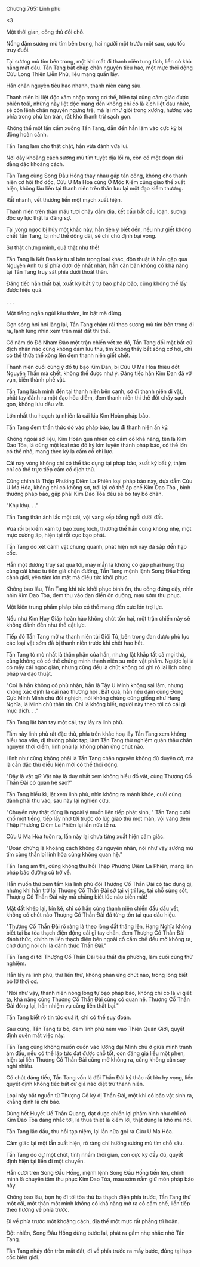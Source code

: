




Chương 765: Linh phù


<3

Một thời gian, công thủ đổi chỗ.

Nồng đậm sương mù tím bên trong, hai người một trước một sau, cực tốc truy đuổi.

Tại sương mù tím bên trong, một khi mất đi thanh niên tung tích, liền có khả năng mất dấu. Tần Tang bất chấp chân nguyên tiêu hao, một mực thôi động Cửu Long Thiên Liễn Phù, liều mạng quấn lấy.

Hắn chân nguyên tiêu hao nhanh, thanh niên càng sâu.

Thanh niên bị liệt độc xâm nhập trong cơ thể, hiện tại cũng cảm giác được phiền toái, những này liệt độc mang đến không chỉ có là kịch liệt đau nhức, sẽ còn lệnh chân nguyên ngưng trệ, mà lại như giòi trong xương, hướng vào phía trong phủ lan tràn, rất khó thanh trừ sạch gọn.

Không thể một lần cầm xuống Tần Tang, dẫn đến hắn lâm vào cực kỳ bị động hoàn cảnh.

Tần Tang làm cho thật chặt, hắn vừa đánh vừa lui.

Nơi đây khoảng cách sương mù tím tuyệt địa lối ra, còn có một đoạn dài dằng dặc khoảng cách.

Tần Tang cùng Song Đầu Hống thay nhau gấp tấn công, không cho thanh niên cơ hội thở dốc, Cửu U Ma Hỏa cùng Ô Mộc Kiếm cũng giao thế xuất hiện, không lâu liền tại thanh niên trên thân lưu lại một đạo kiếm thương.

Rất nhanh, vết thương liền một mạch xuất hiện.

Thanh niên trên thân máu tươi chảy đầm đìa, kết cấu bắt đầu loạn, sương độc uy lực thật là đáng sợ.

Tại vòng ngọc bị hủy một khắc này, hắn tiện ý biết đến, nếu như giết không chết Tần Tang, bị như thế dông dài, sẽ chỉ chú định bại vong.

Sự thật chứng minh, quả thật như thế!

Tần Tang là Kết Đan kỳ tu sĩ bên trong loại khác, độn thuật là hắn gặp qua Nguyên Anh tu sĩ phía dưới đệ nhất nhân, hắn căn bản không có khả năng tại Tần Tang truy sát phía dưới thoát thân.

Đáng tiếc hắn thất bại, xuất kỳ bất ý tự bạo pháp bảo, cũng không thể lấy được hiệu quả.

. . .

Một tiếng ngắn ngủi kêu thảm, im bặt mà dừng.

Gợn sóng hơi hơi lắng lại, Tần Tang chậm rãi theo sương mù tím bên trong đi ra, lạnh lùng nhìn xem trên mặt đất thi thể.

Có năm đó Đô Nham Đảo một trận chiến vết xe đổ, Tần Tang đối mặt bất cứ địch nhân nào cũng không dám lưu thủ, tìm không thấy bắt sống cơ hội, chỉ có thể thừa thế xông lên đem thanh niên giết chết.

Thanh niên cuối cùng ý đồ tự bạo Kim Đan, bị Cửu U Ma Hỏa thiêu đốt Nguyên Thần mà chết, không thể được như ý. Đáng tiếc hắn Kim Đan đã vỡ vụn, biến thành phế vật.

Tần Tang lách mình đến tại thanh niên bên cạnh, sờ đi thanh niên di vật, phất tay đánh ra một đạo hỏa diễm, đem thanh niên thi thể đốt cháy sạch gọn, không lưu dấu vết.

Lớn nhất thu hoạch tự nhiên là cái kia Kim Hoàn pháp bảo.

Tần Tang đem thần thức dò vào pháp bảo, lau đi thanh niên ấn ký.

Không ngoài sở liệu, Kim Hoàn quả nhiên có cấm cố khả năng, tên là Kim Dao Tỏa, là dùng một loại nào đó kỳ kim luyện thành pháp bảo, có thể lớn có thể nhỏ, mang theo kỳ lạ cấm cố chi lực.

Cái này vòng không chỉ có thể tác dụng tại pháp bảo, xuất kỳ bất ý, thậm chí có thể trực tiếp cấm cố địch thủ.

Cũng chính là Thập Phương Diêm La Phiên loại pháp bảo này, dựa dẫm Cửu U Ma Hỏa, không chỉ có không sợ, trái lại có thể áp chế Kim Dao Tỏa , bình thường pháp bảo, gặp phải Kim Dao Tỏa đều sẽ bó tay bó chân.

"Khụ khụ. . ."

Tần Tang thân ảnh lắc một cái, vội vàng xếp bằng ngồi dưới đất.

Vừa rồi bị kiếm xám tự bạo xung kích, thương thế hắn cũng không nhẹ, một mực cường áp, hiện tại rốt cục bạo phát.

Tần Tang dò xét cảnh vật chung quanh, phát hiện nơi này đã sắp đến hạp cốc.

Hắn một đường truy sát qua tới, may mắn là không có gặp phải hung thú cùng cái khác tu tiên giả chặn đường, Tần Tang mệnh lệnh Song Đầu Hống cảnh giới, yên tâm lớn mật mà điều tức khôi phục.

Không bao lâu, Tần Tang khí tức khôi phục bình ổn, thu công đứng dậy, nhìn nhìn Kim Dao Tỏa, đem thu vào đan điền ôn dưỡng, mau sớm thu phục.

Một kiện trung phẩm pháp bảo có thể mang đến cực lớn trợ lực.

Nếu như Kim Huy Giáp hoàn hảo không chút tổn hại, một trận chiến này sẽ không đánh đến như thế cật lực.

Tiếp đó Tần Tang mở ra thanh niên túi Giới Tử, bên trong đan dược phù lục các loại vật sớm đã bị thanh niên trước khi chết hao hết.

Tần Tang tò mò nhất là thân phận của hắn, nhưng lật khắp tất cả mọi thứ, cũng không có có thể chứng minh thanh niên sư môn vật phẩm. Ngược lại là có mấy cái ngọc giản, nhưng cũng đều là chút không có ghi rõ lai lịch công pháp và đạo thuật.

"Coi là hắn không có phủ nhận, hẳn là Tây U Minh không sai lầm, nhưng không xác định là cái nào thương hội . Bất quá, hắn nếu dám cùng Đông Cực Minh Minh chủ đối nghịch, nói không chừng cũng giống như Hạng Nghĩa, là Minh chủ thân tín. Chỉ là không biết, người này theo tới có cái gì mục đích. . ."

Tần Tang lật bàn tay một cái, tay lấy ra linh phù.

Tấm này linh phù rất đặc thù, phía trên khắc hoạ lấy Tần Tang xem không hiểu hoa văn, dị thường phức tạp, làm Tần Tang thử nghiệm quán thâu chân nguyên thời điểm, linh phù lại không phản ứng chút nào.

Hình như cũng không phải là Tần Tang chân nguyên không đủ duyên cớ, mà là cần đặc thù điều kiện mới có thể thôi động.

"Đây là vật gì? Vật này là duy nhất xem không hiểu đồ vật, cùng Thượng Cổ Thần Đài có quan hệ sao?"

Tần Tang hiếu kì, lật xem linh phù, nhìn không ra mánh khóe, cuối cùng đành phải thu vào, sau này lại nghiên cứu.

"Chuyến này thật đúng là ngoài ý muốn liên tiếp phát sinh, " Tần Tang cười khổ một tiếng, tiếp lấy nhớ tới trước đó lúc giao thủ một màn, vội vàng đem Thập Phương Diêm La Phiên lại lần nữa tế ra.

Cửu U Ma Hỏa tuôn ra, lần này lại chưa từng xuất hiện cảm giác.

"Đoán chừng là khoảng cách không đủ nguyên nhân, nói như vậy sương mù tím cùng thần bí linh hỏa cũng không quan hệ."

Tần Tang ám thị, cũng không thu hồi Thập Phương Diêm La Phiên, mang lên pháp bảo đường cũ trở về.

Hắn muốn thử xem tấm kia linh phù đối Thượng Cổ Thần Đài có tác dụng gì, nhưng khi hắn trở lại Thượng Cổ Thần Đài sở tại vị trí lúc, tại chỗ sửng sốt, Thượng Cổ Thần Đài vậy mà chẳng biết lúc nào biến mất!

Mặt đất khép lại, kín kẽ, chỉ có hắn cùng thanh niên chiến đấu dấu vết, không có chút nào Thượng Cổ Thần Đài đã từng tồn tại qua dấu hiệu.

"Thượng Cổ Thần Đài rõ ràng là theo lòng đất thăng lên, Hạng Nghĩa không biết tại ba tòa thạch điện động cái gì tay chân, đem Thượng Cổ Thần Đài đánh thức, chính ta liền thạch điện bên ngoài cổ cấm chế đều mở không ra, chớ đừng nói chi là đánh thức Thần Đài."

Tần Tang đi tới Thượng Cổ Thần Đài tiêu thất địa phương, làm cuối cùng thử nghiệm.

Hắn lấy ra linh phù, thử liền thử, không phản ứng chút nào, trong lòng biết bỏ lỡ thời cơ.

"Nói như vậy, thanh niên nóng lòng tự bạo pháp bảo, không chỉ có là vì giết ta, khả năng cùng Thượng Cổ Thần Đài cũng có quan hệ. Thượng Cổ Thần Đài đóng lại, hắn nhiệm vụ cũng liền thất bại."

Tần Tang biết rõ tin tức quá ít, chỉ có thể suy đoán.

Sau cùng, Tần Tang từ bỏ, đem linh phù ném vào Thiên Quân Giới, quyết định quên mất việc này.

Tần Tang cũng không muốn cuốn vào lưỡng đại Minh chủ ở giữa minh tranh ám đấu, nếu có thể lập tức đạt được chỗ tốt, còn đáng giá liều một phen, hiện tại liền Thượng Cổ Thần Đài cũng mở không ra, cũng không cần suy nghĩ nhiều.

Có chút đáng tiếc, Tần Tang vốn là đối Thần Đài ký thác rất lớn hy vọng, liền quyết định không tiếc bất cứ giá nào diệt trừ thanh niên.

Loại này bắt nguồn từ Thượng Cổ kỳ dị Thần Đài, một khi có bảo vật sinh ra, khẳng định là chí bảo.

Dùng hết Huyết Uế Thần Quang, đạt được chiến lợi phẩm hình như chỉ có Kim Dao Tỏa đáng nhắc tới, là thua thiệt là kiếm lời, thật đúng là khó mà nói.

Tần Tang lắc đầu, thu hồi tạp niệm, lại lần nữa gọi ra Cửu U Ma Hỏa.

Cảm giác lại một lần xuất hiện, rõ ràng chỉ hướng sương mù tím chỗ sâu.

Tần Tang do dự một chút, tính nhẩm thời gian, còn cực kỳ đầy đủ, quyết định hiện tại liền đi một chuyến.

Hắn cưỡi trên Song Đầu Hống, mệnh lệnh Song Đầu Hống tiến lên, chính mình là chuyên tâm thu phục Kim Dao Tỏa, mau sớm nắm giữ món pháp bảo này.

Không bao lâu, bọn họ đi tới tòa thứ ba thạch điện phía trước, Tần Tang thử một cái, một thân một mình không có khả năng mở ra cổ cấm chế, liền tiếp theo hướng về phía trước.

Đi về phía trước một khoảng cách, địa thế một mực rất phẳng trì hoãn.

Đột nhiên, Song Đầu Hống dừng bước lại, phát ra gầm nhẹ nhắc nhở Tần Tang.

Tần Tang nhảy đến trên mặt đất, đi về phía trước ra mấy bước, đứng tại hạp cốc biên giới.




